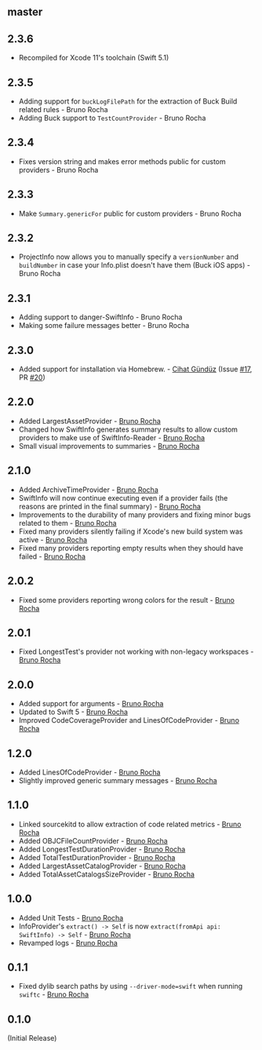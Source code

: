 <!--

// Please add your own contribution below inside the `master` section. The version numbers will be updated
// once we deploy a new version.
//
// These docs are aimed for us developers to make things easier to maintain, so don't worry
// about getting too technical here.

-->

## master

## 2.3.6
* Recompiled for Xcode 11's toolchain (Swift 5.1)

## 2.3.5
* Adding support for `buckLogFilePath` for the extraction of Buck Build related rules - Bruno Rocha
* Adding Buck support to `TestCountProvider` - Bruno Rocha

## 2.3.4
* Fixes version string and makes error methods public for custom providers - Bruno Rocha

## 2.3.3
* Make `Summary.genericFor` public for custom providers - Bruno Rocha

## 2.3.2
* ProjectInfo now allows you to manually specify a `versionNumber` and `buildNumber` in case your Info.plist doesn't have them (Buck iOS apps) - Bruno Rocha

## 2.3.1
* Adding support to danger-SwiftInfo - Bruno Rocha
* Making some failure messages better - Bruno Rocha

## 2.3.0
* Added support for installation via Homebrew. - [Cihat Gündüz](https://github.com/Dschee) (Issue [#17](https://github.com/rockbruno/SwiftInfo/issues/17), PR [#20](https://github.com/rockbruno/SwiftInfo/pull/20))

## 2.2.0
* Added LargestAssetProvider - [Bruno Rocha](https://github.com/rockbruno)
* Changed how SwiftInfo generates summary results to allow custom providers to make use of SwiftInfo-Reader - [Bruno Rocha](https://github.com/rockbruno)
* Small visual improvements to summaries - [Bruno Rocha](https://github.com/rockbruno)

## 2.1.0
* Added ArchiveTimeProvider - [Bruno Rocha](https://github.com/rockbruno)
* SwiftInfo will now continue executing even if a provider fails (the reasons are printed in the final summary) - [Bruno Rocha](https://github.com/rockbruno)
* Improvements to the durability of many providers and fixing minor bugs related to them - [Bruno Rocha](https://github.com/rockbruno)
* Fixed many providers silently failing if Xcode's new build system was active - [Bruno Rocha](https://github.com/rockbruno)
* Fixed many providers reporting empty results when they should have failed - [Bruno Rocha](https://github.com/rockbruno)

## 2.0.2
* Fixed some providers reporting wrong colors for the result - [Bruno Rocha](https://github.com/rockbruno)

## 2.0.1
* Fixed LongestTest's provider not working with non-legacy workspaces - [Bruno Rocha](https://github.com/rockbruno)

## 2.0.0
* Added support for arguments - [Bruno Rocha](https://github.com/rockbruno)
* Updated to Swift 5 - [Bruno Rocha](https://github.com/rockbruno)
* Improved CodeCoverageProvider and LinesOfCodeProvider - [Bruno Rocha](https://github.com/rockbruno)

## 1.2.0
* Added LinesOfCodeProvider - [Bruno Rocha](https://github.com/rockbruno)
* Slightly improved generic summary messages - [Bruno Rocha](https://github.com/rockbruno)

## 1.1.0
* Linked sourcekitd to allow extraction of code related metrics - [Bruno Rocha](https://github.com/rockbruno)
* Added OBJCFileCountProvider - [Bruno Rocha](https://github.com/rockbruno)
* Added LongestTestDurationProvider - [Bruno Rocha](https://github.com/rockbruno)
* Added TotalTestDurationProvider - [Bruno Rocha](https://github.com/rockbruno)
* Added LargestAssetCatalogProvider - [Bruno Rocha](https://github.com/rockbruno)
* Added TotalAssetCatalogsSizeProvider - [Bruno Rocha](https://github.com/rockbruno)

## 1.0.0
* Added Unit Tests - [Bruno Rocha](https://github.com/rockbruno)
* InfoProvider's `extract() -> Self` is now `extract(fromApi api: SwiftInfo) -> Self` - [Bruno Rocha](https://github.com/rockbruno)
* Revamped logs - [Bruno Rocha](https://github.com/rockbruno)

## 0.1.1
* Fixed dylib search paths by using `--driver-mode=swift` when running `swiftc` - [Bruno Rocha](https://github.com/rockbruno)

## 0.1.0
(Initial Release)
